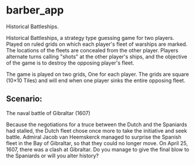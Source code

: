 # barber_app

Historical Battleships.

Historical Battleships, a strategy type guessing game for two players. 
Played on ruled grids on which each player's fleet of warships are marked. 
The locations of the fleets are concealed from the other player. 
Players alternate turns calling "shots" at the other player's ships, and the objective of the game is to destroy the opposing player's fleet.

The game is played on two grids, One for each player. The grids are square (10×10 Tiles) and will end when one player sinks the entire opposing fleet.
 

## Scenario:

The naval battle of Gibraltar (1607)

Because the negotiations for a truce between the Dutch and the Spaniards had stalled, the Dutch fleet chose once more to take the initiative and seek battle.
Admiral Jacob van Heemskerck managed to surprise the Spanish fleet in the Bay of Gibraltar, so that they could no longer move. On April 25, 1607, there was a clash at Gibraltar.
Do you manage to give the final blow to the Spaniards or will you alter history?
